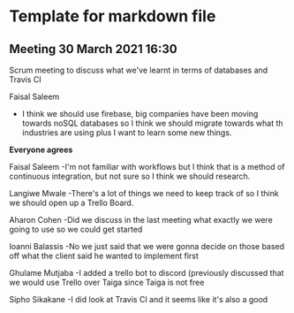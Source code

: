 # Template for markdown file

## Meeting 30 March 2021 16:30

Scrum meeting to discuss what we've learnt in terms of databases and Travis CI

Faisal Saleem
- I think we should use firebase, big companies have been moving towards noSQL databases so I think we should migrate towards what th industries are using plus I want to learn some new things.

**Everyone agrees**

Faisal Saleem
-I'm not familiar with workflows but I think that is a method of continuous integration, but not sure so I think we should research.

Langiwe Mwale
-There's a lot of things we need to keep track of so I think we should open up a Trello Board.

Aharon Cohen
-Did we discuss in the last meeting what exactly we were going to use so we could get started

Ioanni Balassis
-No we just said that we were gonna decide on those based off what the client said he wanted to implement first

Ghulame Mutjaba
-I added a trello bot to discord (previously discussed that we would use Trello over Taiga since Taiga is not free

Sipho Sikakane
-I did look at Travis CI and it seems like it's also a good
